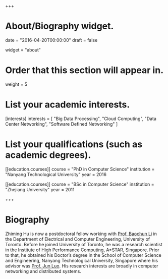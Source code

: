 +++
# About/Biography widget.

date = "2016-04-20T00:00:00"
draft = false

widget = "about"

# Order that this section will appear in.
weight = 5

# List your academic interests.
[interests]
  interests = [
    "Big Data Processing",
    "Cloud Computing",
    "Data Center Networking",
    "Software Defined Networking"
  ]

# List your qualifications (such as academic degrees).
[[education.courses]]
  course = "PhD in Computer Science"
  institution = "Nanyang Technological University"
  year = 2016

[[education.courses]]
  course = "BSc in Computer Science"
  institution = "Zhejiang University"
  year = 2011
 
+++

# Biography
Zhiming Hu is now a postdoctoral fellow working with [Prof. Baochun Li](http://iqua.ece.toronto.edu/bli/) in the Department of Electrical and Computer Engineering, University of Toronto. Before he joined University of Toronto, he was a research scientist in the Institute of High Performance Computing, A*STAR, Singapore. Prior to that, he obtained his Doctor’s degree in the School of Computer Science and Engineering, Nanyang Technological University, Singapore where his advisor was [Prof. Jun Luo](http://www.ntu.edu.sg/home/junluo/). His research interests are broadly in computer networking and distributed systems.

